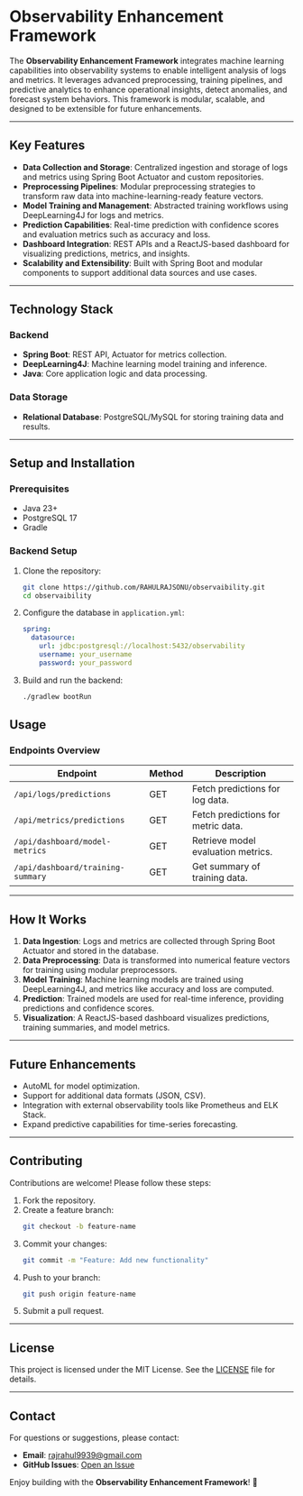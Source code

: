 # **Observability Enhancement Framework**

The **Observability Enhancement Framework** integrates machine learning capabilities into observability systems to enable intelligent analysis of logs and metrics. It leverages advanced preprocessing, training pipelines, and predictive analytics to enhance operational insights, detect anomalies, and forecast system behaviors. This framework is modular, scalable, and designed to be extensible for future enhancements.

---

## **Key Features**

- **Data Collection and Storage**: Centralized ingestion and storage of logs and metrics using Spring Boot Actuator and custom repositories.
- **Preprocessing Pipelines**: Modular preprocessing strategies to transform raw data into machine-learning-ready feature vectors.
- **Model Training and Management**: Abstracted training workflows using DeepLearning4J for logs and metrics.
- **Prediction Capabilities**: Real-time prediction with confidence scores and evaluation metrics such as accuracy and loss.
- **Dashboard Integration**: REST APIs and a ReactJS-based dashboard for visualizing predictions, metrics, and insights.
- **Scalability and Extensibility**: Built with Spring Boot and modular components to support additional data sources and use cases.

---

## **Technology Stack**

### **Backend**
- **Spring Boot**: REST API, Actuator for metrics collection.
- **DeepLearning4J**: Machine learning model training and inference.
- **Java**: Core application logic and data processing.

### **Data Storage**
- **Relational Database**: PostgreSQL/MySQL for storing training data and results.

---

## **Setup and Installation**

### **Prerequisites**
- Java 23+
- PostgreSQL 17
- Gradle

### **Backend Setup**
1. Clone the repository:
   ```bash
   git clone https://github.com/RAHULRAJSONU/observaibility.git
   cd observaibility

2. Configure the database in `application.yml`:
   ```yaml
   spring:
     datasource:
       url: jdbc:postgresql://localhost:5432/observability
       username: your_username
       password: your_password
   ```

3. Build and run the backend:
   ```bash
   ./gradlew bootRun
   ```

## **Usage**

### **Endpoints Overview**
| Endpoint                          | Method | Description                           |
|-----------------------------------|--------|---------------------------------------|
| `/api/logs/predictions`           | GET    | Fetch predictions for log data.       |
| `/api/metrics/predictions`        | GET    | Fetch predictions for metric data.    |
| `/api/dashboard/model-metrics`    | GET    | Retrieve model evaluation metrics.    |
| `/api/dashboard/training-summary` | GET    | Get summary of training data.         |

---

## **How It Works**

1. **Data Ingestion**: Logs and metrics are collected through Spring Boot Actuator and stored in the database.
2. **Data Preprocessing**: Data is transformed into numerical feature vectors for training using modular preprocessors.
3. **Model Training**: Machine learning models are trained using DeepLearning4J, and metrics like accuracy and loss are computed.
4. **Prediction**: Trained models are used for real-time inference, providing predictions and confidence scores.
5. **Visualization**: A ReactJS-based dashboard visualizes predictions, training summaries, and model metrics.

---

## **Future Enhancements**
- AutoML for model optimization.
- Support for additional data formats (JSON, CSV).
- Integration with external observability tools like Prometheus and ELK Stack.
- Expand predictive capabilities for time-series forecasting.

---

## **Contributing**

Contributions are welcome! Please follow these steps:
1. Fork the repository.
2. Create a feature branch:
   ```bash
   git checkout -b feature-name
   ```
3. Commit your changes:
   ```bash
   git commit -m "Feature: Add new functionality"
   ```
4. Push to your branch:
   ```bash
   git push origin feature-name
   ```
5. Submit a pull request.

---

## **License**

This project is licensed under the MIT License. See the [LICENSE](LICENSE) file for details.

---

## **Contact**

For questions or suggestions, please contact:
- **Email**: rajrahul9939@gmail.com
- **GitHub Issues**: [Open an Issue](https://github.com/observaibility/issues)

Enjoy building with the **Observability Enhancement Framework**! 🚀